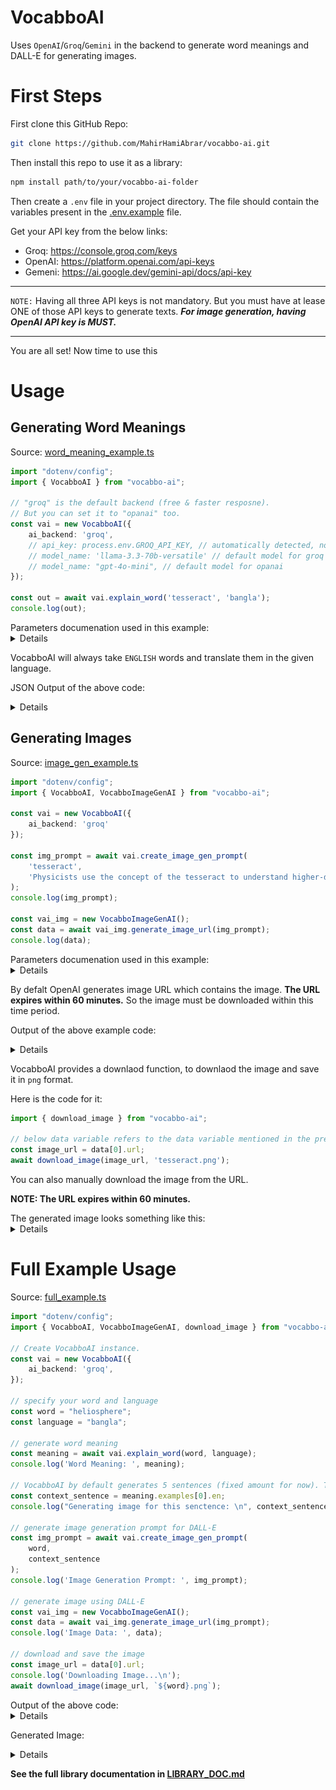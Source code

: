 # VocabboAI
Uses `OpenAI`/`Groq`/`Gemini` in the backend to generate word meanings and DALL-E for generating images.

# First Steps
First clone this GitHub Repo:
```bash
git clone https://github.com/MahirHamiAbrar/vocabbo-ai.git
```

Then install this repo to use it as a library:
```bash
npm install path/to/your/vocabbo-ai-folder
```

Then create a `.env` file in your project directory. The file should contain the variables present in the [.env.example](./.env.example) file.

Get your API key from the below links:
 - Groq: https://console.groq.com/keys
 - OpenAI: https://platform.openai.com/api-keys
 - Gemeni: https://ai.google.dev/gemini-api/docs/api-key

<hr>

`NOTE:` Having all three API keys is not mandatory. But you must have at lease ONE of those API keys to generate texts. ***For image generation, having OpenAI API key is MUST.***
<hr>

You are all set! Now time to use this 

# Usage

## Generating Word Meanings
Source: [word_meaning_example.ts](./examples/word_meaning_example.ts)
```typescript
import "dotenv/config";
import { VocabboAI } from "vocabbo-ai";

// "groq" is the default backend (free & faster resposne).
// But you can set it to "opanai" too.
const vai = new VocabboAI({
    ai_backend: 'groq',
    // api_key: process.env.GROQ_API_KEY, // automatically detected, no need to set
    // model_name: 'llama-3.3-70b-versatile' // default model for groq'
    // model_name: "gpt-4o-mini", // default model for opanai
});

const out = await vai.explain_word('tesseract', 'bangla');
console.log(out);
```
<summary>
Parameters documenation used in this example:
<details>

Parameters of `VocabboAI()`:

 * `ai_backend`: `groq` | `openai`
 
 * `api_key`: Optional. automatically collects from environment variables.
 
 * `model_name`: Optional. The name of the model you want to use.

Parameters of `VocabboAI.explain_word()`:
 * `word`: The word you want you get meaning of
 * `language`: The language you want to get meaning in.

</details>

VocabboAI will always take `ENGLISH` words and translate them in the given language.

JSON Output of the above code:
<details>

```bash
{
  explanation: {
    en: 'A tesseract is a four-dimensional cube, the analog of a cube in three-dimensional space, and the extension of a square in two-dimensional space.',
    native: 'টেসার্যাক্ট হল চার-মাত্রিক ঘনক, ত্রি-মাত্রিক স্থানের একটি ঘনকের সমতুল্য এবং দুই-মাত্রিক স্থানের একটি বর্গক্ষেত্রের এক্সটেনশন।'
  },
  examples: [
    {
      en: 'The concept of a tesseract is used in science fiction to describe a way of moving through higher dimensions.',
      native: 'টেসার্যাক্টের ধারণাটি ব্যবহার করা হয় বৈজ্ঞানিক কল্পনায় উচ্চতর মাত্রার মধ্য দিয়ে চলাচল করার একটি উপায় বর্ণনা করতে।'
    },
    {
      en: 'The tesseract is a mathematical concept that can be difficult to visualize.',
      native: 'টেসার্যাক্ট হল একটি গাণিতিক ধারণা যা কল্পনা করা কঠিন হতে পারে।'
    },
    {
      en: 'In the movie Interstellar, the tesseract is a four-dimensional construct that allows for time travel.',
      native: 'ইন্টারস্টেলার সিনেমায়, টেসার্যাক্ট একটি চার-মাত্রিক কাঠামো যা সময় ভ্রমণের অনুমতি দেয়।'
    },
    {
      en: 'The tesseract is a geometric shape that has eight cubic cells.',
      native: 'টেসার্যাক্ট হল একটি জ্যামিতিক আকার যার আটটি ঘনক ঘর রয়েছে।'
    },
    {
      en: 'Physicists use the concept of the tesseract to understand higher-dimensional spaces.',
      native: 'পদার্থবিদরা উচ্চতর-মাত্রিক স্থানগুলি বুঝতে টেসার্যাক্টের ধারণাটি ব্যবহার করেন।'
    }
  ]
}
```

</details>
</summary>


## Generating Images
Source: [image_gen_example.ts](./examples/image_gen_example.ts)
```typescript
import "dotenv/config";
import { VocabboAI, VocabboImageGenAI } from "vocabbo-ai";

const vai = new VocabboAI({
    ai_backend: 'groq'
});

const img_prompt = await vai.create_image_gen_prompt(
    'tesseract', 
    'Physicists use the concept of the tesseract to understand higher-dimensional spaces.'
);
console.log(img_prompt);

const vai_img = new VocabboImageGenAI();
const data = await vai_img.generate_image_url(img_prompt);
console.log(data);
```

<summary>
Parameters documenation used in this example:
<details>

Parameters of `VocabboImageGenAI.create_image_gen_prompt()`:
 * `word`: The user-input word for the context
 * `language`: An AI generated sentence.
</details>

By defalt OpenAI generates image URL which contains the image. **The URL expires within 60 minutes.** So the image must be downloaded within this time period.

Output of the above example code:
<details>

Output for `console.log(img_prompt);`:
```plaintext
A detailed, illuminated tesseract, also known as an 8-cell or octachoron, floating in a dark, starry space, with its intricate structure of 8 cubic cells visible, and physicists in the background studying and analyzing the higher-dimensional shape on a blackboard filled with complex mathematical equations, with the tesseract's cells glowing softly to highlight its complex geometry.
```

Output for `console.log(data);`: (JSON data)
```bash
[
  {
    revised_prompt: "A detailed, illuminated tesseract, commonly known as an 8-cell or octachoron, hovers in a dark, starry expanse. This intricate structure, composed of 8 cubic cells, is visible and luminesces softly to emphasize its complex geometry. In the background, a group of astrophysicists, including a South Asian man, a Black woman, a Caucasian woman, and a Middle-Eastern man, study and analyze the higher-dimensional shape. A blackboard filled with complex mathematical equations pertaining to the shape's properties occupies their attention.",
    url: 'https://oaidalleapiprodscus.blob.core.windows.net/private/org-IhQA8HrlaVmpi9josHXuqSen/user-A2l4hPsKEH8I9NbyBxyJZsog/img-kNeu6tBMJt7Zdfi4vq0L9YkW.png?st=2025-03-29T18%3A09%3A26Z&se=2025-03-29T20%3A09%3A26Z&sp=r&sv=2024-08-04&sr=b&rscd=inline&rsct=image/png&skoid=d505667d-d6c1-4a0a-bac7-5c84a87759f8&sktid=a48cca56-e6da-484e-a814-9c849652bcb3&skt=2025-03-29T10%3A34%3A04Z&ske=2025-03-30T10%3A34%3A04Z&sks=b&skv=2024-08-04&sig=7iuMvmFk4i0jJX3o1ZkI9Uhe%2BdR%2BjdxtAe1XDxa9imc%3D'
  }
]
```

</details>
</summary>

VocabboAI provides a downlaod function, to downlaod the image and save it in `png` format.

Here is the code for it:
```typescript
import { download_image } from "vocabbo-ai";

// below data variable refers to the data variable mentioned in the previous example code.
const image_url = data[0].url;
await download_image(image_url, 'tesseract.png');
```

You can also manually download the image from the URL. 

**NOTE: The URL expires within 60 minutes.**

<summary>
The generated image looks something like this:
<details>

Image File: [tesseract.png](./images/tesseract.png)
![image](./images/tesseract.png)
</details>
</summary>


# Full Example Usage

Source: [full_example.ts](./examples/full_example.ts)

```typescript
import "dotenv/config";
import { VocabboAI, VocabboImageGenAI, download_image } from "vocabbo-ai";

// Create VocabboAI instance.
const vai = new VocabboAI({
    ai_backend: 'groq',
});

// specify your word and language
const word = "heliosphere";
const language = "bangla";

// generate word meaning
const meaning = await vai.explain_word(word, language);
console.log('Word Meaning: ', meaning);

// VocabboAI by default generates 5 sentences (fixed amount for now). Take any one of them as context sentence for image generation.
const context_sentence = meaning.examples[0].en;
console.log("Generating image for this senctence: \n", context_sentence);

// generate image generation prompt for DALL-E
const img_prompt = await vai.create_image_gen_prompt(
    word, 
    context_sentence
);
console.log('Image Generation Prompt: ', img_prompt);

// generate image using DALL-E
const vai_img = new VocabboImageGenAI();
const data = await vai_img.generate_image_url(img_prompt);
console.log('Image Data: ', data);

// download and save the image
const image_url = data[0].url;
console.log('Downloading Image...\n');
await download_image(image_url, `${word}.png`);
```

<summary>
Output of the above code:
<details>

```bash
Word Meaning:  {
  explanation: {
    en: 'The heliosphere is the region of space influenced by the Sun, including the solar wind, magnetic fields, and cosmic rays. It extends from the Sun to the outer edges of the solar system.',
    native: 'হেলিওস্ফিয়ার হল সূর্যের প্রভাবিত মহাকাশের অঞ্চল, যার মধ্যে রয়েছে সৌর বায়ু, চৌম্বক ক্ষেত্র এবং মহাজাগতিক রশ্মি। এটি সূর্য থেকে সৌরজগতের বাইরের প্রান্ত পর্যন্ত বিস্তৃত।'
  },
  examples: [
    {
      en: "The Voyager spacecraft have entered the heliosphere, sending back valuable data about the Sun's influence on the outer reaches of the solar system.",
      native: 'ভয়েজার মহাকাশযানগুলি হেলিওস্ফিয়ারে প্রবেশ করেছে, সৌরজগতের বাইরের প্রান্তে সূর্যের প্রভাব সম্পর্কে মূল্যবান তথ্য পাঠিয়েছে।'
    },
    {
      en: 'The heliosphere acts as a shield, protecting the solar system from harmful cosmic rays and charged particles.',
      native: 'হেলিওস্ফিয়ারটি একটি ঢাল হিসাবে কাজ করে, সৌরজগতকে ক্ষতিকারক মহাজাগতিক রশ্মি এবং চার্জযুক্ত কণা থেকে রক্ষা করে।'
    },
    {
      en: 'The shape of the heliosphere is influenced by the interstellar medium, a region of space outside the solar system.',
      native: 'হেলিওস্ফিয়ারের আকৃতি ইন্টারস্টেলার মিডিয়াম দ্বারা প্রভাবিত হয়, যা সৌরজগতের বাইরের মহাকাশের একটি অঞ্চল।'
    },
    {
      en: "Scientists study the heliosphere to better understand the impact of solar activity on the Earth's magnetic field.",
      native: 'বিজ্ঞানীরা সৌর কার্যকলাপের প্রভাব সম্পর্কে আরও ভালভাবে বোঝার জন্য হেলিওস্ফিয়ার অধ্যয়ন করেন পৃথিবীর চৌম্বক ক্ষেত্রে।'
    },
    {
      en: 'The heliosphere is not a perfect sphere, but rather a complex, dynamic region of space that is constantly changing.',
      native: 'হেলিওস্ফিয়ারটি একটি নিখুঁত গোলক নয়, বরং একটি জটিল, গতিশীল মহাকাশের অঞ্চল যা সর্বদা পরিবর্তিত হচ্ছে।'
    }
  ]
}
Generating image for this senctence: 
 The Voyager spacecraft have entered the heliosphere, sending back valuable data about the Sun's influence on the outer reaches of the solar system.
Image Generation Prompt:  A stylized, glowing representation of the heliosphere, with the Voyager spacecraft approaching the outer edge, surrounded by a swarm of charged particles and solar winds emanating from the Sun. The heliosphere is depicted as a vibrant, iridescent bubble, with the Sun at its center, illuminating the outer reaches of the solar system. The Voyager spacecraft are shown in detail, with their antennae and instruments collecting data as they traverse the heliosphere's boundary.
Image Data:  [
  {
    revised_prompt: 'Create an artwork that represents a stylized, luminous version of the heliosphere. The image should show the Voyager spacecraft nearing the external limit, enwrapped by a cluster of electrified particles and solar winds flowing from the Sun. The heliosphere is visualized as a bright, lustrous orb, with the Sun stationed at its core, casting light on the distant corners of the solar system. The Voyager spacecraft are illustrated in a detailed manner, complete with their antennas and tools gathering information as they cross the boundary of the heliosphere.',
    url: 'https://oaidalleapiprodscus.blob.core.windows.net/private/org-IhQA8HrlaVmpi9josHXuqSen/user-A2l4hPsKEH8I9NbyBxyJZsog/img-S4L6ua8pQs3EiSL7qZwkkTbM.png?st=2025-03-29T18%3A32%3A32Z&se=2025-03-29T20%3A32%3A32Z&sp=r&sv=2024-08-04&sr=b&rscd=inline&rsct=image/png&skoid=d505667d-d6c1-4a0a-bac7-5c84a87759f8&sktid=a48cca56-e6da-484e-a814-9c849652bcb3&skt=2025-03-29T15%3A25%3A57Z&ske=2025-03-30T15%3A25%3A57Z&sks=b&skv=2024-08-04&sig=1u/KiclTi36nq%2BmYnlfIu7EZD4RgH8bXyLSqAso9B1g%3D'
  }
]
Downloading Image...

Image saved to tesseract.png
```
</details>

Generated Image:
<details>

Image File: [heliosphere.png](./images/heliosphere.png)
![image](./images/heliosphere.png)
</details>
</summary>


**See the full library documentation in [LIBRARY_DOC.md](./LIBRARY_DOC.md)**